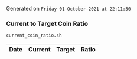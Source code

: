 Generated on `Friday 01-October-2021 at 22:11:50`

### Current to Target Coin Ratio
`current_coin_ratio.sh`

Date|Current|Target|Ratio
---|---|---|---
